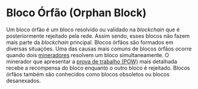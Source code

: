 # Bloco Órfão (Orphan Block)

Um bloco órfão é um bloco resolvido ou validado na _blockchain_ que é posteriormente rejeitado pela rede. Assim sendo, esses blocos não fazem mais parte da _blockchain_ principal. Blocos órfãos são formados em diversas situações. Uma das causas mais comuns de blocos órfãos ocorre quando dois [mineradores](Minerador.md) resolvem um bloco simultaneamente. O minerador que apresentar a [prova de trabalho (POW)](Proof-of-Work.md) mais detalhada recebe a recompensa do bloco enquanto o outro bloco é rejeitado. Blocos órfãos também são conhecidos como blocos obsoletos ou blocos desanexados.